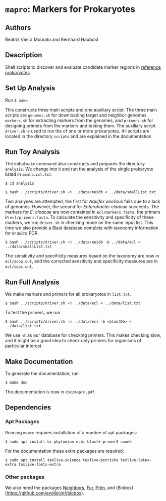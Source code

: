 # `mapro`: Markers for Prokaryotes
## Authors
Beatriz Vieira Mourato and Bernhard Haubold

## Description

Shell scripts to discover and evaluate candidate marker regions in
[reference
prokaryotes](https://https://ftp.ncbi.nlm.nih.gov/genomes/GENOME_REPORTS/prok_reference_genomes.txt).

## Set Up Analysis

Run
`$ make`  

This constructs three main scripts and one auxiliary script. The three
main scripts are `genomes.sh` for downloading target and neighbor
genomes, `markers.sh` for extracting markers from the genomes, and
`primers.sh` for designing primers from the markers and testing
them. The auxiliary script `driver.sh` is used to run the of one or
more prokaryotes. All scripts are located in the directory `scripts`
and are explained in the documentation.

## Run Toy Analysis

The initial `make` command also constructs and prepares the directory
`analysis`. We change into it and run the analysis of the single
prokaryote listed in `smallList.txt`.

`$ cd analysis`

`$ bash ../scripts/driver.sh -n ../data/neidb < ../data/smallList.txt`  

Two analyses are attempted, the first for *Aquifex aeolicus* fails due
to a lack of genomes. However, the second for *Enterobacter cloacae*
succeeds. The markers for *E. cloacae* are now contained in
`ecl/markers.fasta`, the primers in `ecl/primers.fasta`. To calculate
the sensitivity and specificity of these markers, we run `driver.sh`
in checking mode on the same input list. This time we also provide a
Blast database complete with taxonomy information for *in silico* PCR.

`$ bash ../scripts/driver.sh -n ../data/neidb -b ../data/ecl <
../data/smallList.txt`

The sensitivity and specificity measures based on the taxonomy are now
in `ecl/scop.out`, and the corrected sensitivity and specificity
measures are in `ecl/cops.out`.

## Run Full Analysis

We make markers and primers for all prokaryotes in `list.txt`.  

`$ bash ../scripts/driver.sh -n ../data/ecl < ../data/list.txt`  

To test the primers, we run  

`$ bash ../scripts/driver.sh -n ../data/ecl -b <blastDb> < ../data/list.txt`  

We use `nt` as our database for checking primers. This makes checking
slow, and it might be a good idea to check only primers for organisms
of particular interest.

## Make Documentation

To generate the documentation, run

`$ make doc`  

The documentation is now in `doc/mapro.pdf`.

## Dependencies
### Apt Packages

Running `mapro` requires installation of a number of apt packages:

`$ sudo apt install bc phylonium ncbi-blast+ primer3 noweb`

For the documentation these extra packages are required:  

`$ sudo apt install texlive-science texlive-pstricks
texlive-latex-extra texlive-fonts-extra`

### Other packages

We also need the packages
[Neighbors](https://github.com/evolbioinf/neighbors),
[Fur](https://github.com/evolbiofinf/fur),
[Prim](https://github.com/evolbioinf/prim), and
(Biobox)[https://github.com/evolbioinf/biobox).


